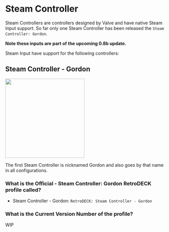 # Steam Controller

Steam Controllers are controllers designed by Valve and have native Steam Input support.
So far only one Steam Controller has been released the `Steam Controller: Gordon`.

**Note these inputs are part of the upcoming 0.8b update.**

Steam Input have support for the following controllers:

## Steam Controller - Gordon

<img src="../../wiki_images/controllers/steam-controller-gordon.png" width="250">

The first Steam Controller is nicknamed Gordon and also goes by that name in all configurations.

### What is the Official - Steam Controller: Gordon RetroDECK profile called?

- Steam Controller - Gordon: `RetroDECK: Steam Controller - Gordon`

### What is the Current Version Number of the profile?

WIP
